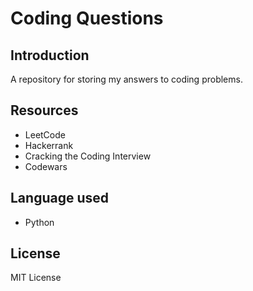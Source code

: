 # Coding Questions
## Introduction
A repository for storing my answers to coding problems.

## Resources
- LeetCode
- Hackerrank
- Cracking the Coding Interview
- Codewars

## Language used
- Python

## License
MIT License

